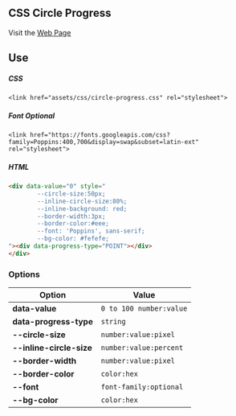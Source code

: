 ## CSS Circle Progress

Visit the [Web Page](https://ozdalgic.github.io/CSS-Circle-Progress/)

## Use
##### CSS
    <link href="assets/css/circle-progress.css" rel="stylesheet">

##### Font Optional
    <link href="https://fonts.googleapis.com/css?family=Poppins:400,700&display=swap&subset=latin-ext" rel="stylesheet">

##### HTML
```html
<div data-value="0" style="
        --circle-size:50px;
        --inline-circle-size:80%;
        --inline-background: red;
        --border-width:3px;
        --border-color:#eee;
        --font: 'Poppins', sans-serif;
        --bg-color: #fefefe;
"><div data-progress-type="POINT"></div>
</div> 
```

### Options

Option | Value
--- | --- 
**data-value** | `0 to 100 number:value`
**data-progress-type** | `string`
**--circle-size** | `number:value:pixel`
**--inline-circle-size** | `number:value:percent` 
**--border-width** | `number:value:pixel`
**--border-color** | `color:hex`
**--font** | `font-family:optional`
**--bg-color** | `color:hex`

